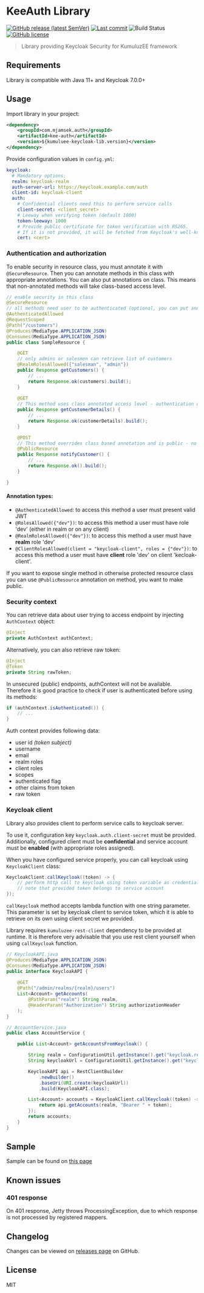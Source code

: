 # KeeAuth Library

[![GitHub release (latest SemVer)](https://img.shields.io/github/v/release/Jamsek-m/kumuluzee-keycloak-integration-lib)](https://github.com/Jamsek-m/kumuluzee-keycloak-integration-lib/releases)
[![Last commit](https://img.shields.io/github/last-commit/Jamsek-m/kumuluzee-keycloak-integration-lib/master)](https://github.com/Jamsek-m/kumuluzee-keycloak-integration-lib/commits/master)
![Build Status](https://jenkins.mjamsek.com/buildStatus/icon?job=kumuluzee-keycloak-integration-lib)
[![GitHub license](https://img.shields.io/github/license/Jamsek-m/kumuluzee-keycloak-integration-lib)](https://github.com/Jamsek-m/kumuluzee-keycloak-integration-lib/blob/master/LICENSE)

> Library providing Keycloak Security for KumuluzEE framework

## Requirements

Library is compatible with Java 11+ and Keycloak 7.0.0+

## Usage

Import library in your project:
```xml
<dependency>
    <groupId>com.mjamsek.auth</groupId>
    <artifactId>kee-auth</artifactId>
    <version>${kumuluee-keycloak-lib.version}</version>
</dependency>
``` 

Provide configuration values in `config.yml`:

```yaml
keycloak:
  # Mandatory options:
  realm: keycloak-realm
  auth-server-url: https://keycloak.example.com/auth
  client-id: keycloak-client
  auth:
    # Confidential clients need this to perform service calls
    client-secret: <client_secret>
    # Leeway when verifying token (default 1000)
    token-leeway: 1000
    # Provide public certificate for token verification with RS265.
    # If it is not provided, it will be fetched from Keycloak's well-known endpoint.
    cert: <cert>
```

### Authentication and authorization

To enable security in resource class, you must annotate it with `@SecureResource`.
Then you can annotate methods in this class with appropriate annotations.
You can also put annotations on class. This means that non-annotated methods 
will take class-based access level.

```java
// enable security in this class
@SecureResource
// all methods need user to be authenticated (optional, you can put annotations on method only)
@AuthenticatedAllowed
@RequestScoped
@Path("/customers")
@Produces(MediaType.APPLICATION_JSON)
@Consumes(MediaType.APPLICATION_JSON)
public class SampleResource {

    @GET
    // only admins or salesmen can retrieve list of customers
    @RealmRolesAllowed({"salesman", "admin"})
    public Response getCustomers() {
        // ... 
        return Response.ok(customers).build();
    }
    
    @GET
    // This method uses class annotated access level - authentication only
    public Response getCustomerDetails() {
        // ... 
        return Response.ok(customerDetails).build();
    }

    @POST
    // This method overrides class based annotation and is public - no authentication required
    @PublicResource
    public Response notifyCustomer() {
        // ... 
        return Response.ok().build();
    }

}
```

#### Annotation types:

* `@AuthenticatedAllowed`: to access this method a user must present valid JWT
* `@RolesAllowed({"dev"})`: to access this method a user must have role 'dev' (either in realm or on any client)
* `@RealmRolesAllowed({"dev"})`: to access this method a user must have **realm** role 'dev'
* `@ClientRolesAllowed(client = "keycloak-client", roles = {"dev"})`: to access this method a user must have **client** role 'dev' on client 'kecloak-client'.

If you want to expose single method in otherwise protected resource class you 
can use `@PublicResource` annotation on method, you want to make public.

### Security context

You can retrieve data about user trying to access endpoint by injecting `AuthContext` object:

```java
@Inject
private AuthContext authContext;
```

Alternatively, you can also retrieve raw token:

```java
@Inject
@Token
private String rawToken;
```

In unsecured (public) endpoints, authContext will not be available. 
Therefore it is good practice to check if user is authenticated before 
using its methods:
```java
if (authContext.isAuthenticated()) {
    // ...
}
``` 

Auth context provides following data: 

* user id *(token subject)*
* username
* email
* realm roles
* client roles
* scopes
* authenticated flag
* other claims from token
* raw token

### Keycloak client

Library also provides client to perform service calls to keycloak server.

To use it, configuration key `keycloak.auth.client-secret` must be provided.
Additionally, configured client must be **confidential** and service account 
must be **enabled** (with appropriate roles assigned).

When you have configured service properly, you can call keycloak
using `KeycloakClient` class:

```java
KeycloakClient.callKeycloak((token) -> {
    // perform http call to keycloak using token variable as credential
    // note that provided token belongs to service account
});
```

`callKeycloak` method accepts lambda function with one string parameter.
This parameter is set by keycloak client to service token, which it is able 
to retrieve on its own using client secret we provided.

Library requires `kumuluzee-rest-client` dependency to be provided at runtime.
It is therefore very advisable that you use rest client yourself when using 
`callKeycloak` function.

```java
// KeycloakAPI.java
@Produces(MediaType.APPLICATION_JSON)
@Consumes(MediaType.APPLICATION_JSON)
public interface KeycloakAPI {
   
    @GET
    @Path("/admin/realms/{realm}/users")
    List<Account> getAccounts(
        @PathParam("realm") String realm,
        @HeaderParam("Authorization") String authorizationHeader
    );
}
``` 

```java
// AccountService.java
public class AccountService {

    public List<Account> getAccountsFromKeycloak() {

        String realm = ConfigurationUtil.getInstance().get("keycloak.realm").get();
        String keycloakUrl = ConfigurationUtil.getInstance().get("keycloak.auth-server-url").get();

        KeycloakAPI api = RestClientBuilder
            .newBuilder()
            .baseUri(URI.create(keycloakUrl))
            .build(KeycloakAPI.class);

        List<Account> accounts = KeycloakClient.callKeycloak((token) -> {
            return api.getAccounts(realm, "Bearer " + token);
        });
        return accounts;
    }
}
```

## Sample

Sample can be found on [this page](https://github.com/Jamsek-m/examples/tree/master/javaee/kumuluzee/kumuluzee-keycloak-integration-lib-sample)

## Known issues


### 401 response

On 401 response, Jetty throws ProcessingException, due to which response is not processed by registered mappers.


## Changelog

Changes can be viewed on [releases page](https://github.com/Jamsek-m/kumuluzee-keycloak-integration-lib/releases) on GitHub.

## License

MIT
